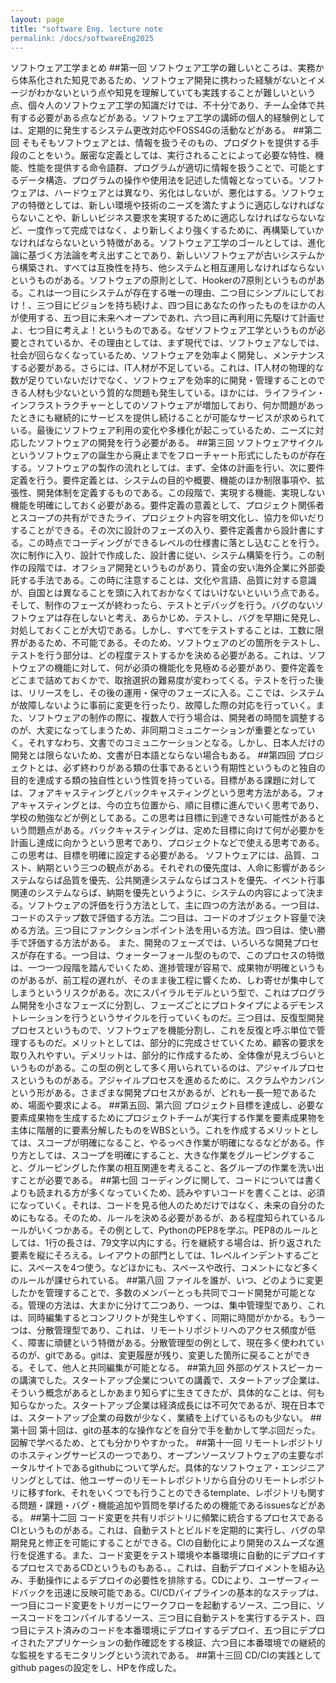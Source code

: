 ```yaml
---
layout: page
title: "software Eng. lecture note
permalink: /docs/softwareEng2025
---
```




ソフトウェア工学まとめ
##第一回
ソフトウェア工学の難しいところは、実務から体系化された知見であるため、ソフトウェア開発に携わった経験がないとイメージがわかないという点や知見を理解していても実践することが難しいという点、個々人のソフトウェア工学の知識だけでは、不十分であり、チーム全体で共有する必要がある点などがある。ソフトウェア工学の講師の個人的経験例としては、定期的に発生するシステム更改対応やFOSS4Gの活動などがある。
##第二回
そもそもソフトウェアとは、情報を扱うそのもの、プロダクトを提供する手段のことをいう。厳密な定義としては、実行されることによって必要な特性、機能、性能を提供する命令語群、プログラムが適切に情報を扱うことで、可能とするデータ構造、プログラムの操作や使用法を記述した情報となっている。ソフトウェアは、ハードウェアとは異なり、劣化はしないが、悪化はする。ソフトウェアの特徴としては、新しい環境や技術のニーズを満たすように適応しなければならないことや、新しいビジネス要求を実現するために適応しなければならないなど、一度作って完成ではなく、より新しくより強くするために、再構築していかなければならないという特徴がある。ソフトウェア工学のゴールとしては、進化論に基づく方法論を考え出すことであり、新しいソフトウェアが古いシステムから構築され、すべては互換性を持ち、他システムと相互運用しなければならないというものがある。ソフトウェアの原則として、Hookerの7原則というものがある。これは一つ目にシステムが存在する唯一の理由、二つ目にシンプルにしておけ！、三つ目にビジョンを持ち続けよ、四つ目にあなたの作ったものをほかの人が使用する、五つ目に未来へオープンであれ、六つ目に再利用に先駆けて計画せよ、七つ目に考えよ！というものである。なぜソフトウェア工学というものが必要とされているか、その理由としては、まず現代では、ソフトウェアなしでは、社会が回らなくなっているため、ソフトウェアを効率よく開発し、メンテナンスする必要がある。さらには、IT人材が不足している。これは、IT人材の物理的な数が足りていないだけでなく、ソフトウェアを効率的に開発・管理することのできる人材も少ないという質的な問題も発生している。ほかには、ライフライン・インフラストラクチャーとしてのソフトウェアが増加しており、何か問題があったときにも継続的にサービスを提供し続けることが可能なサービスが求められている。最後にソフトウェア利用の変化や多様化が起こっているため、ニーズに対応したソフトウェアの開発を行う必要がある。
##第三回
ソフトウェアサイクルというソフトウェアの誕生から廃止までをフローチャート形式にしたものが存在する。ソフトウェアの製作の流れとしては、まず、全体の計画を行い、次に要件定義を行う。要件定義とは、システムの目的や概要、機能のほか制限事項や、拡張性、開発体制を定義するものである。この段階で、実現する機能、実現しない機能を明確にしておく必要がある。要件定義の意義として、プロジェクト関係者とスコープの共有ができたライ、プロジェクト内容を明文化し、協力を仰いだりすることができる。その次に設計のフェーズの入り、要件定義書から設計書にする。この時点でコーディングができるレベルの仕様書に落とし込むことを行う。次に制作に入り、設計で作成した、設計書に従い、システム構築を行う。この制作の段階では、オフショア開発というものがあり、賃金の安い海外企業に外部委託する手法である。この時に注意することは、文化や言語、品質に対する意識が、自国とは異なることを頭に入れておかなくてはいけないといいう点である。そして、制作のフェーズが終わったら、テストとデバッグを行う。バグのないソフトウェアは存在しないと考え、あらかじめ、テストし、バグを早期に発見し、対処しておくことが大切である。しかし、すべてをテストすることは、工数に限界があるため、不可能である。そのため、ソフトウェアのどの箇所をテストし、テストを行う部分は、どの程度テストするかを決める必要がある。これは、ソフトウェアの機能に対して、何が必須の機能化を見極める必要があり、要件定義をどこまで詰めておくかで、取捨選択の難易度が変わってくる。テストを行った後は、リリースをし、その後の運用・保守のフェーズに入る。ここでは、システムが故障しないように事前に変更を行ったり、故障した際の対応を行っていく。また、ソフトウェアの制作の際に、複数人で行う場合は、開発者の時間を調整するのが、大変になってしまうため、非同期コミュニケーションが重要となっていく。それすなわち、文書でのコミュニケーションとなる。しかし、日本人だけの開発とは限らないため、文書が日本語とならない場合もある。
##第四回
プロジェクトとは、必ず終わりがある類の仕事であるという有期性というものと独自の目的を達成する類の独自性という性質を持っている。目標がある課題に対しては、フォアキャスティングとバックキャスティングという思考方法がある。フォアキャスティングとは、今の立ち位置から、順に目標に進んでいく思考であり、学校の勉強などが例としてある。この思考は目標に到達できない可能性があるという問題点がある。バックキャスティングは、定めた目標に向けて何が必要かを計画し達成に向かうという思考であり、プロジェクトなどで使える思考である。この思考は、目標を明確に設定する必要がある。
ソフトウェアには、品質、コスト、納期という三つの観点がある。それぞれの優先度は、人命に影響があるシステムならば品質を優先、公共関連システムならばコストを優先、イベント行事関連のシステムならば、納期を優先というように、システムの内容によって決まる。ソフトウェアの評価を行う方法として、主に四つの方法がある。一つ目は、コードのステップ数で評価する方法。二つ目は、コードのオブジェクト容量で決める方法。三つ目にファンクションポイント法を用いる方法。四つ目は、使い勝手で評価する方法がある。
また、開発のフェーズでは、いろいろな開発プロセスが存在する。一つ目は、ウォーターフォール型のもので、このプロセスの特徴は、一つ一つ段階を踏んでいくため、進捗管理が容易で、成果物が明確というものがあるが、前工程の遅れが、そのまま後工程に響くため、しわ寄せが集中してしまうというリスクがある。次にスパイラルモデルという型で、これはプログラム開発を小さなフェーズに分割し、フェーズごとにプロトタイプによるデモンストレーションを行うというサイクルを行っていくものだ。三つ目は、反復型開発プロセスというもので、ソフトウェアを機能分割し、これを反復と呼ぶ単位で管理するものだ。メリットとしては、部分的に完成させていくため、顧客の要求を取り入れやすい。デメリットは、部分的に作成するため、全体像が見えづらいというものがある。この型の例として多く用いられているのは、アジャイルプロセスというものがある。アジャイルプロセスを進めるために、スクラムやカンバンという形がある。さまざまな開発プロセスがあるが、どれも一長一短であるため、場面や要求による。
##第五回、第六回
プロジェクト目標を達成し、必要な要素成果物を生成するためにプロジェクトチームが実行する作業を要素成果物を主体に階層的に要素分解したものをWBSという。これを作成するメリットとしては、スコープが明確になること、やるっべき作業が明確になるなどがある。作り方としては、スコープを明確にすること、大きな作業をグルーピングすること、グルーピングした作業の相互関連を考えること、各グループの作業を洗い出すことが必要である。
##第七回
コーディングに関して、コードについては書くよりも読まれる方が多くなっていくため、読みやすいコードを書くことは、必須になっていく。それは、コードを見る他人のためだけではなく、未来の自分のためにもなる。そのため、ルールを決める必要があるが、ある程度知られているルールがいくつかある。その例として、PythonのPEP8を学ぶ。PEP8のルールとしては、1行の長さは、79文字以内にする。行を継続する場合は、折り返された要素を縦にそろえる。レイアウトの部門としては、1レベルインデントするごとに、スペースを4つ使う。などほかにも、スペースや改行、コメントになど多くのルールが課せられている。
##第八回
ファイルを誰が、いつ、どのように変更したかを管理することで、多数のメンバーとっも共同でコード開発が可能となる。管理の方法は、大まかに分けて二つあり、一つは、集中管理型であり、これは、同時編集するとコンフリクトが発生しやすく、同期に時間がかかる。もう一つは、分散管理型であり、これは、リモートリポジトリへのアクセス頻度が低く、障害に頑健という特徴がある。分散管理型の例として、現在多く使われているのが、gitである。gitは、変更履歴が残り、変更した箇所に戻ることができる。そして、他人と共同編集が可能となる。
##第九回
外部のゲストスピーカーの講演でした。スタートアップ企業についての講義で、スタートアップ企業は、そういう概念があるとしかあまり知らずに生きてきたが、具体的なことは、何も知らなかった。スタートアップ企業は経済成長には不可欠であるが、現在日本では、スタートアップ企業の母数が少なく、業績を上げているものも少ない。
##第十回
第十回は、gitの基本的な操作などを自分で手を動かして学ぶ回だった。図解で学べるため、とても分かりやすかった。
##第十一回
リモートレポジトリのホスティングサービスの一つであり、オープンソースソフトウェアの主要なポータルサイトであるgithubについて学んだ。具体的なソフトウェア・エンジニアリングとしては、他ユーザーのリモートレポジトリから自分のリモートレポジトリに移すfork、それをいくつでも行うことのできるtemplate、レポジトリも関する問題・課題・バグ・機能追加や質問を挙げるための機能であるissuesなどがある。
##第十二回
コード変更を共有リポジトリに頻繁に統合するプロセスであるCIというものがある。これは、自動テストとビルドを定期的に実行し、バグの早期発見と修正を可能にすることができる。CIの自動化により開発のスムーズな進行を促進する。また、コード変更をテスト環境や本番環境に自動的にデプロイするプロセスであるCDというものもある、。これは、自動デプロイメントを組み込み、手動操作によるデプロイの必要性を排除する。CDにより、ユーザーフィードバックを迅速に反映可能である。CI/CDパイプラインの基本的なステップは、一つ目にコード変更をトリガーにワークフローを起動するソース、二つ目に、ソースコードをコンパイルするソース、三つ目に自動テストを実行するテスト、四つ目にテスト済みのコードを本番環境にデプロイするデプロイ、五つ目にデプロイされたアプリケーションの動作確認をする検証、六つ目に本番環境での継続的な監視をするモニタリングという流れである。
##第十三回
CD/CIの実践としてgithub pagesの設定をし、HPを作成した。